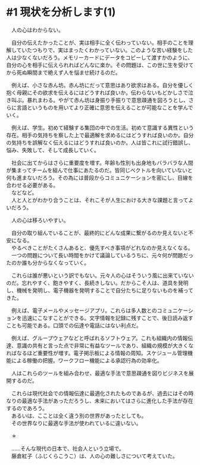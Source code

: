 # #1 現状を分析します(1)

　人の心はわからない。

　自分の伝えたかったことが、実は相手に全く伝わっていない。相手のことを理解していたつもりで、実はまったくわかっていない。このような苦い経験をした人は少なくないだろう。メモリーカードにデータをコピーして渡すかのように、自分の心を相手に伝えられればどんなに楽か。その問題は、この世に生を受けてから死ぬ瞬間まで絶えず人を悩ませ続けるのだ。

　例えば、小さな赤ん坊。赤ん坊にだって意思はあり欲求はある。自分を優しく抱く母親にその欲求を伝えるにはどうすれば良いか。伝わらないもどかしさで泣き叫ぶ。暴れまわる。やがて赤ん坊は身振り手振りで意思疎通を図ろうとし、さらに言語というものを用いてより正確に意思を伝えることが可能なことを学んでいく。

　例えば、学生。初めて経験する集団の中での生活。初めて意識する異性という存在。相手の気持ちを察した上で最適解を求めるにはどうすれば良いのか。自分の気持ちを誤解なく伝えるにはどうすれば良いのか。人は皆これに試行錯誤し、悩み、失敗して、そして成長していく。

　社会に出てからはさらに重要度を増す。年齢も性別も出身地もバラバラな人間が集まってチームを組んで仕事にあたるのだ。皆同じベクトルを向いていないと何も進まないだろう。その為には普段からコミュニケーションを密にし、目線を合わせる必要がある。  
　などなど。  
　人と人とがわかり合うことは、それこそが人生における大きな課題と言ってよいだろう。


　人の心は移ろいやすい。

　自分の取り組んでいることが、最終的にどんな成果に繋がるのか見えないと不安になる。  
　やるべきことがたくさんあると、優先すべき事項がどれなのか見えなくなる。  
　一つの問題について長い時間をかけて議論しているうちに、元々何が問題だったのか誰も分からなくなっていく。

　これらは誰が悪いという訳でもない。元々人の心はそういう風に出来ていないのだ。忘れやすく、飽きやすく、長続きしない。だからこそ人は、道具を発明し、機械を発明し、電子機器を発明することで自分たちに足りないものを補ってきた。

　例えば、電子メールやメッセージアプリ。これらは多人数とのコミュニケーションを迅速にこなすことができる。文字情報を記録に残すことで、後日読み返すことも可能である。口頭での伝達や電話にはない利点だ。

　例えば、グループウェアなどと呼ばれるソフトウェア。これも組織内の情報伝達、意識の共有と言った点で非常に有益なツールであり、組織の規模が大きくなればなるほど重要性が増す。電子掲示板による情報の周知。スケジュール管理機能による稼働の把握。ワークフロー機能による承認行為の効率化。

　人はこれらのツールを組み合わせ、最適な手法で意思疎通を図りビジネスを展開するのだ。

　これらは現代社会での情報伝達に最適化されたものであるが、過去にはその時なりの最適な手法があっただろうし、未来においてはさらに進化した手法が存在するのであろう。  
　あるいは、こことは全く違う別の世界があったとしても。  
　その世界なりに最適な手法が使われているに違いない。

　＊

　……そんな現代の日本で、社会人という立場で。  
　藤倉紅子（ふじくらこうこ）は、人の心の難しさについて考えていた。